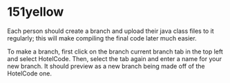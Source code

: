 # 151yellow

Each person should create a branch and upload their java class files to it regularly; this will make compiling the final code later much easier.

To make a branch, first click on the branch current branch tab in the top left and select HotelCode.
Then, select the tab again and enter a name for your new branch. It should preview as a new branch being made off of the HotelCode one.

